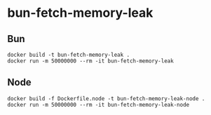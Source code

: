 # bun-fetch-memory-leak

## Bun

```
docker build -t bun-fetch-memory-leak .
docker run -m 50000000 --rm -it bun-fetch-memory-leak
```

## Node

```
docker build -f Dockerfile.node -t bun-fetch-memory-leak-node .
docker run -m 50000000 --rm -it bun-fetch-memory-leak-node
```
